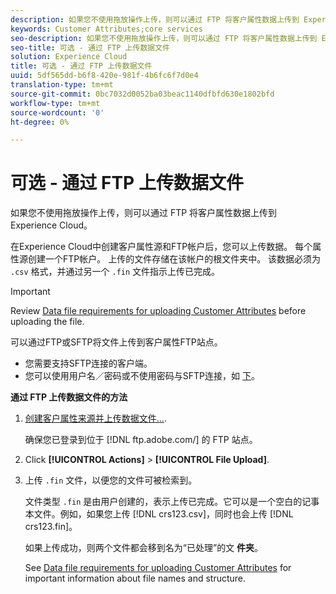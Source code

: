 ```yaml
---
description: 如果您不使用拖放操作上传，则可以通过 FTP 将客户属性数据上传到 Experience Cloud。
keywords: Customer Attributes;core services
seo-description: 如果您不使用拖放操作上传，则可以通过 FTP 将客户属性数据上传到 Experience Cloud。
seo-title: 可选 - 通过 FTP 上传数据文件
solution: Experience Cloud
title: 可选 - 通过 FTP 上传数据文件
uuid: 5df565dd-b6f8-420e-981f-4b6fc6f7d0e4
translation-type: tm+mt
source-git-commit: 0bc7032d0052ba03beac1140dfbfd630e1802bfd
workflow-type: tm+mt
source-wordcount: '0'
ht-degree: 0%

---
```



# 可选 - 通过 FTP 上传数据文件

如果您不使用拖放操作上传，则可以通过 FTP 将客户属性数据上传到 Experience Cloud。

在Experience Cloud中创建客户属性源和FTP帐户后，您可以上传数据。 每个属性源创建一个FTP帐户。 上传的文件存储在该帐户的根文件夹中。 该数据必须为 `.csv` 格式，并通过另一个 `.fin` 文件指示上传已完成。

>[!IMPORTANT]
>
>Review [Data file requirements for uploading Customer Attributes](../attributes/crs-data-file.md#concept_DE908F362DF24172BFEF48E1797DAF19) before uploading the file.

可以通过FTP或SFTP将文件上传到客户属性FTP站点。

* 您需要支持SFTP连接的客户端。
* 您可以使用用户名／密码或不使用密码与SFTP连接，如 [下](https://docs.adobe.com/help/en/analytics/export/ftp-and-sftp/secure-file-transfer-protocol/ftp-sftp-cert-auth.html)。

**通过 FTP 上传数据文件的方法**

1. [创建客户属性来源并上传数据文件...](../attributes/t-crs-usecase.md#task_BCC327B2A0EF4A1BBB2934013AB92B78).

   确保您已登录到位于 [!DNL ftp.adobe.com/<sftpname>] 的 FTP 站点。

1. Click **[!UICONTROL Actions]** > **[!UICONTROL File Upload]**.

1. 上传 `.fin` 文件，以便您的文件可被检索到。

   文件类型 `.fin` 是由用户创建的，表示上传已完成。它可以是一个空白的记事本文件。例如，如果您上传 [!DNL crs123.csv]，同时也会上传 [!DNL crs123.fin]。

   如果上传成功，则两个文件都会移到名为“已处理”的文 **件夹**。

   See [Data file requirements for uploading Customer Attributes](../attributes/crs-data-file.md#concept_DE908F362DF24172BFEF48E1797DAF19) for important information about file names and structure.
